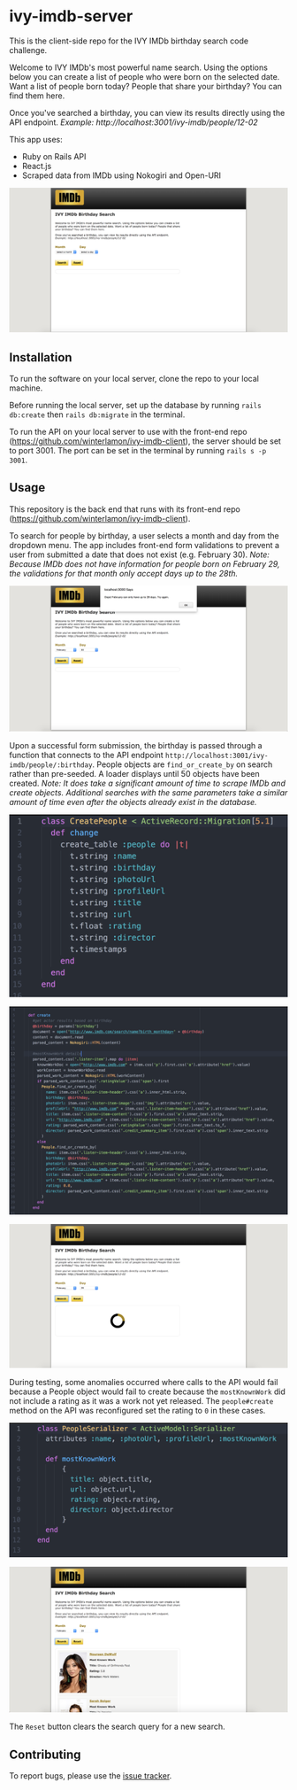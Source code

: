 # ivy-imdb-server

This is the client-side repo for the IVY IMDb birthday search code challenge.

Welcome to IVY IMDb's most powerful name search. Using the options below you can create a list of people who were born on the selected date. Want a list of people born today? People that share your birthday? You can find them here.

Once you've searched a birthday, you can view its results directly using the API endpoint. <em>Example: http://localhost:3001/ivy-imdb/people/12-02</em>

This app uses:

* Ruby on Rails API
* React.js
* Scraped data from IMDb using Nokogiri and Open-URI

<p align=center><img src="/assets/ivy-imdb-start.png" alt="IVY IMDb start view" /></p>

## Installation

To run the software on your local server, clone the repo to your local machine.

Before running the local server, set up the database by running `rails db:create` then `rails db:migrate` in the terminal.

To run the API on your local server to use with the front-end repo (https://github.com/winterlamon/ivy-imdb-client), the server should be set to port 3001. The port can be set in the terminal by running `rails s -p 3001`.

## Usage

This repository is the back end that runs with its front-end repo (https://github.com/winterlamon/ivy-imdb-client).

To search for people by birthday, a user selects a month and day from the dropdown menu. The app includes front-end form validations to prevent a user from submitted a date that does not exist (e.g. February 30). <em>Note: Because IMDb does not have information for people born on February 29, the validations for that month only accept days up to the 28th.</em>

<p align=center><img src="/assets/ivy-imdb-validation.png" alt="IVY IMDb search form validations view" /></p>

Upon a successful form submission, the birthday is passed through a function that connects to the API endpoint `http://localhost:3001/ivy-imdb/people/:birthday`. People objects are `find_or_create_by` on search rather than pre-seeded. A loader displays until 50 objects have been created. <em>Note: It does take a significant amount of time to scrape IMDb and create objects. Additional searches with the same parameters take a similar amount of time even after the objects already exist in the database.</em>

<p align=center><img src="/assets/ivy-imdb-server-migration.png" alt="IVY IMDb People database creation" /></p>

<p align=center><img src="/assets/ivy-imdb-server-create.png" alt="IVY IMDb people#create method" /></p>

<p align=center><img src="/assets/ivy-imdb-loader.png" alt="IVY IMDb search loader view" /></p>

During testing, some anomalies occurred where calls to the API would fail because a People object would fail to create because the `mostKnownWork` did not include a rating as it was a work not yet released. The `people#create` method on the API was reconfigured set the rating to `0` in these cases.

<p align=center><img src="/assets/ivy-imdb-server-serializer.png" alt="IVY IMDb PeopleSerializer code" /></p>

<p align=center><img src="/assets/ivy-imdb-results.png" alt="IVY IMDb search results view" /></p>

The `Reset` button clears the search query for a new search.

## Contributing

To report bugs, please use the <a href="https://github.com/winterlamon/ivy-imdb-client/issues">issue tracker</a>.
